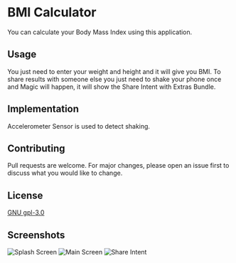 # BMI Calculator
You can calculate your Body Mass Index using this application.

## Usage
You just need to enter your weight and height and it will give you BMI. To share results with someone else you just need to shake your phone once and Magic will happen, it will show the Share Intent with Extras Bundle. 

## Implementation
Accelerometer Sensor is used to detect shaking.

## Contributing
Pull requests are welcome. For major changes, please open an issue first to discuss what you would like to change.

## License
[GNU gpl-3.0](https://choosealicense.com/licenses/gpl-3.0/)

## Screenshots
![Splash Screen](https://github.com/fatima6652/BMI-Calculator/blob/master/Images/Screenshot%20(405).png)
![Main Screen](https://github.com/fatima6652/BMI-Calculator/blob/master/Images/Screenshot%20(407).png)
![Share Intent](https://github.com/fatima6652/BMI-Calculator/blob/master/Images/Screenshot%20(408).png)
